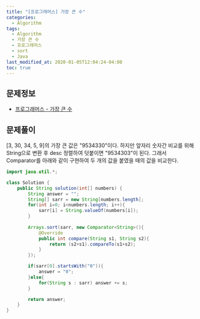```yaml
---
title: "[프로그래머스] 가장 큰 수"
categories: 
  - Algorithm
tags:
  - Algorithm
  - 가장 큰 수
  - 프로그래머스
  - sort
  - Java
last_modified_at: 2020-01-05T12:04:24-04:00
toc: true
---
```


문제정보
-
- [프로그래머스 - 가장 큰 수](https://programmers.co.kr/learn/courses/30/lessons/42746)


문제풀이
-
[3, 30, 34, 5, 9]의 가장 큰 값은 "9534330"이다.
하지만 앞자리 숫자간 비교를 위해 String으로 변환 후 desc 정렬하여 덧붙이면 "9534303"이 된다.
그래서 Comparator를 아래와 같이 구현하여 두 개의 값을 붙였을 때의 값을 비교한다.

~~~java
import java.util.*;

class Solution {
    public String solution(int[] numbers) {
        String answer = "";
        String[] sarr = new String[numbers.length];
        for(int i=0; i<numbers.length; i++){
            sarr[i] = String.valueOf(numbers[i]);
        }
        
        Arrays.sort(sarr, new Comparator<String>(){
            @Override
            public int compare(String s1, String s2){
                return (s2+s1).compareTo(s1+s2);
            }
        });

        if(sarr[0].startsWith("0")){
            answer = "0";
        }else{
            for(String s : sarr) answer += s;        
        }

        return answer;
    }
}
~~~
